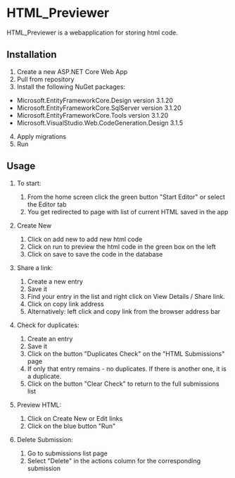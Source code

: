 # HTML_Previewer

HTML_Previewer is a webapplication for storing html code.
## Installation

1. Create a new ASP.NET Core Web App
2. Pull from repository
3. Install the following NuGet packages:
- Microsoft.EntityFrameworkCore.Design version 3.1.20
- Microsoft.EntityFrameworkCore.SqlServer version 3.1.20
- Microsoft.EntityFrameworkCore.Tools version 3.1.20
- Microsoft.VisualStudio.Web.CodeGeneration.Design 3.1.5
4. Apply migrations
5. Run 

## Usage
1. To start:
    1. From the home screen click the green button "Start Editor" or select the Editor tab
    2. You get redirected to page with list of current HTML saved in the app

2. Create New
    1. Click on add new to add new html code
    2. Click on run to preview the html code in the green box on the left 
    3. Click on save to save the code in the database

3. Share a link: 
    1. Create a new entry
    2. Save it
    3. Find your entry in the list and right click on View Details / Share link.
    4. Click on copy link address 
    5. Alternatively: left click and copy link from the browser address bar

4. Check for duplicates:
    1. Create an entry
    2. Save it
    3. Click on the button "Duplicates Check" on the "HTML Submissions" page
    4. If only that entry remains - no duplicates. If there is another one, it is a duplicate. 
    5. Click on the button "Clear Check" to return to the full submissions list

5. Preview HTML:
    1. Click on Create New or Edit links
    2. Click on the blue button "Run"

6. Delete Submission:
    1. Go to submissions list page
    2. Select "Delete" in the actions column for the corresponding submission
